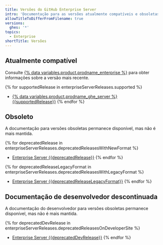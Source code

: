 ```yaml
---
title: Versões do GitHub Enterprise Server
intro: 'Documentação para as versões atualmente compatíveis e obsoletas do {{ site.data.variables.product.prodname_ghe_server }}.'
allowTitleToDifferFromFilename: true
versions:
  ghes: '*'
topics:
  - Enterprise
shortTitle: Versões
---
```


## Atualmente compatível

Consulte [{% data variables.product.prodname_enterprise %}](https://github.com/enterprise) para obter informações sobre a versão mais recente.

{% for supportedRelease in enterpriseServerReleases.supported %}
- [{% data variables.product.prodname_ghe_server %} {{supportedRelease}}](/enterprise-server@{{supportedRelease}})
{% endfor %}

## Obsoleto

A documentação para versões obsoletas permanece disponível, mas não é mais mantida.

{% for deprecatedRelease in enterpriseServerReleases.deprecatedReleasesWithNewFormat %}
- [Enterprise Server {{deprecatedRelease}}](/enterprise-server@{{deprecatedRelease}})
{% endfor %}

{% for deprecatedReleaseLegacyFormat in enterpriseServerReleases.deprecatedReleasesWithLegacyFormat %}
- [Enterprise Server {{deprecatedReleaseLegacyFormat}}](/enterprise/{{deprecatedReleaseLegacyFormat}})
{% endfor %}

## Documentação de desenvolvedor descontinuada

A documentação do desenvolvedor para versões obsoletas permanece disponível, mas não é mais mantida.

{% for deprecatedDevRelease in enterpriseServerReleases.deprecatedReleasesOnDeveloperSite %}
- [Enterprise Server {{deprecatedDevRelease}}](https://developer.github.com/enterprise/{{deprecatedDevRelease}})
{% endfor %}
